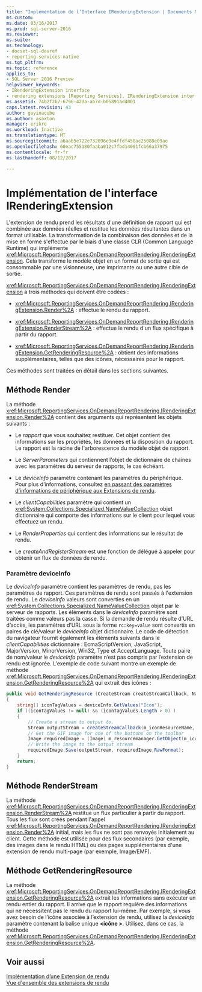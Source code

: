 ```yaml
---
title: "Implémentation de l’Interface IRenderingExtension | Documents Microsoft"
ms.custom: 
ms.date: 03/16/2017
ms.prod: sql-server-2016
ms.reviewer: 
ms.suite: 
ms.technology:
- docset-sql-devref
- reporting-services-native
ms.tgt_pltfrm: 
ms.topic: reference
applies_to:
- SQL Server 2016 Preview
helpviewer_keywords:
- IRenderingExtension interface
- rendering extensions [Reporting Services], IRenderingExtension interface
ms.assetid: 74b2f2b7-6796-42da-ab7d-b05891ad4001
caps.latest.revision: 43
author: guyinacube
ms.author: asaxton
manager: erikre
ms.workload: Inactive
ms.translationtype: MT
ms.sourcegitcommit: a6aab5e722e732096e9e4ffdf458ac25088e09ae
ms.openlocfilehash: 60eac755180faaba012c7fbd14001fcb66a37975
ms.contentlocale: fr-fr
ms.lasthandoff: 08/12/2017

---
```

# <a name="implementing-the-irenderingextension-interface"></a>Implémentation de l'interface IRenderingExtension 
  L'extension de rendu prend les résultats d'une définition de rapport qui est combinée aux données réelles et restitue les données résultantes dans un format utilisable. La transformation de la combinaison des données et de la mise en forme s'effectue par le biais d'une classe CLR (Common Language Runtime) qui implémente <xref:Microsoft.ReportingServices.OnDemandReportRendering.IRenderingExtension>. Cela transforme le modèle objet en un format de sortie qui est consommable par une visionneuse, une imprimante ou une autre cible de sortie.  
  
 <xref:Microsoft.ReportingServices.OnDemandReportRendering.IRenderingExtension> a trois méthodes qui doivent être codées :  
  
-   <xref:Microsoft.ReportingServices.OnDemandReportRendering.IRenderingExtension.Render%2A> : effectue le rendu du rapport.  
  
-   <xref:Microsoft.ReportingServices.OnDemandReportRendering.IRenderingExtension.RenderStream%2A> : effectue le rendu d'un flux spécifique à partir du rapport.  
  
-   <xref:Microsoft.ReportingServices.OnDemandReportRendering.IRenderingExtension.GetRenderingResource%2A> :  obtient des informations supplémentaires, telles que des icônes, nécessaires pour le rapport.  
  
 Ces méthodes sont traitées en détail dans les sections suivantes.  
  
## <a name="render-method"></a>Méthode Render  
 La méthode <xref:Microsoft.ReportingServices.OnDemandReportRendering.IRenderingExtension.Render%2A> contient des arguments qui représentent les objets suivants :  
  
-   Le *rapport* que vous souhaitez restituer. Cet objet contient des informations sur les propriétés, les données et la disposition du rapport. Le rapport est la racine de l'arborescence du modèle objet de rapport.  
  
-   Le *ServerParameters* qui contiennent l’objet de dictionnaire de chaînes avec les paramètres du serveur de rapports, le cas échéant.  
  
-   Le *deviceInfo* paramètre contenant les paramètres du périphérique. Pour plus d’informations, consultez [en passant des paramètres d’informations de périphérique aux Extensions de rendu](../../../reporting-services/report-server-web-service/net-framework/passing-device-information-settings-to-rendering-extensions.md).  
  
-   Le *clientCapabilities* paramètre qui contient un <xref:System.Collections.Specialized.NameValueCollection> objet dictionnaire qui comporte des informations sur le client pour lequel vous effectuez un rendu.  
  
-   Le *RenderProperties* qui contient des informations sur le résultat de rendu.  
  
-   Le *createAndRegisterStream* est une fonction de délégué à appeler pour obtenir un flux de données de rendu.  
  
### <a name="deviceinfo-parameter"></a>Paramètre deviceInfo  
 Le *deviceInfo* paramètre contient les paramètres de rendu, pas les paramètres de rapport. Ces paramètres de rendu sont passés à l'extension de rendu. Le *deviceInfo* valeurs sont converties en un <xref:System.Collections.Specialized.NameValueCollection> objet par le serveur de rapports. Les éléments dans le *deviceInfo* paramètre sont traitées comme valeurs pas la casse. Si la demande de rendu résulte d’URL d’accès, les paramètres d’URL sous la forme `rc:key=value` sont convertis en paires de clé/valeur le *deviceInfo* objet dictionnaire. Le code de détection du navigateur fournit également les éléments suivants dans le *clientCapabilities* dictionnaire : EcmaScriptVersion, JavaScript, MajorVersion, MinorVersion, Win32, Type et AcceptLanguage. Toute paire de nom/valeur le *deviceInfo* paramètre n’est pas compris par l’extension de rendu est ignorée. L'exemple de code suivant montre un exemple de méthode <xref:Microsoft.ReportingServices.OnDemandReportRendering.IRenderingExtension.GetRenderingResource%2A> qui extrait des icônes :  
  
```csharp  
public void GetRenderingResource (CreateStream createStreamCallback, NameValueCollection deviceInfo)  
{  
    string[] iconTagValues = deviceInfo.GetValues("Icon");  
    if ((iconTagValues != null) && (iconTagValues.Length > 0) )  
    {  
        // Create a stream to output to.  
        Stream outputStream = createStreamCallback(m_iconResourceName, "gif", null, "image/gif", false);  
        // Get the GIF image for one of the buttons on the toolbar  
        Image requiredImage = (Image) m_resourcemanager.GetObject(m_iconResourceName  
        // Write the image to the output stream  
        requiredImage.Save(outputStream, requiredImage.RawFormat);  
    }  
    return;  
}  
```  
  
## <a name="renderstream-method"></a>Méthode RenderStream  
 La méthode <xref:Microsoft.ReportingServices.OnDemandReportRendering.IRenderingExtension.RenderStream%2A> restitue un flux particulier à partir du rapport. Tous les flux sont créés pendant l'appel <xref:Microsoft.ReportingServices.OnDemandReportRendering.IRenderingExtension.Render%2A> initial, mais les flux ne sont pas renvoyés initialement au client. Cette méthode est utilisée pour des flux secondaires (par exemple, des images dans le rendu HTML) ou des pages supplémentaires d'une extension de rendu multi-page (par exemple, Image/EMF).  
  
## <a name="getrenderingresource-method"></a>Méthode GetRenderingResource  
 La méthode <xref:Microsoft.ReportingServices.OnDemandReportRendering.IRenderingExtension.GetRenderingResource%2A> extrait les informations sans exécuter un rendu entier du rapport. Il arrive que le rapport requière des informations qui ne nécessitent pas le rendu du rapport lui-même. Par exemple, si vous avez besoin de l’icône associée à l’extension de rendu, utilisez la *deviceInfo* paramètre contenant la balise unique  **\<icône >**. Utilisez, dans ce cas, la méthode <xref:Microsoft.ReportingServices.OnDemandReportRendering.IRenderingExtension.GetRenderingResource%2A>.  
  
## <a name="see-also"></a>Voir aussi  
 [Implémentation d’une Extension de rendu](../../../reporting-services/extensions/rendering-extension/implementing-a-rendering-extension.md)   
 [Vue d'ensemble des extensions de rendu](../../../reporting-services/extensions/rendering-extension/rendering-extensions-overview.md)  
  
  

